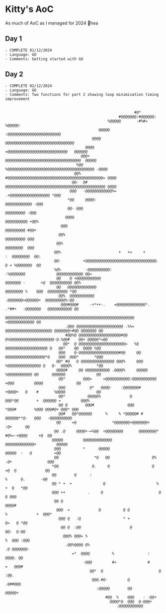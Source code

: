 # Kitty's AoC
As much of AoC as I managed for 2024 👋hea

## Day 1 
    - COMPLETE 01/12/2024
    - Language: GO
    - Comments: Getting started with GO

## Day 2 
    - COMPLETE 02/12/2024
    - Language: GO         
    - Comments: Two functions for part 2 showing loop minimisation timing improvement      

##                                                                                 
                                                                                                                                         
                                                              #@*                                                                        
                                                       #@@@@@@@:#@@@@@@:                                                                 
                                                  %@@@@@       -#%#=  %@@@@@:                                                            
                                              @@@@@    :@@@@@@@@@@@@@@@@@@@@@@@@                                                         
                                           @@@@    @@@@@@@@@@@@@@@@@@@@@@@@@@@@@@@                                                       
                                        @@@@   =@@@@@@@@@@@@@@@@@@@@@@@@@@@   @@@@@@                                                     
                                      @@@+   @@@@@@@@@@@@@@@@@@@@@@@@@@@@@@@@@@  @@@@@                                                   
                                    %@@   %@@@@@@@@@@@@@@@@@@@@@@@@@@@@@@@@@@@@@@@ -@@@@                                                 
                                   @@%  #@@@@@@@@@@@@@@@@@@@@@@@@@@@@@@@@@@@@@@@@@@@= @@@@                                               
                                  @@-  @# @@@@@@@@@@@@@@@@@@@@@@@@@@@@@@@@@@@@@@@@@@@@@ @@@@                                             
                                 @@@   -@@@@@@@@@@@@%=               .+@@@@@@@@@@@@@@@@@@ *@@@                                           
                                *@@     @@@@:                                  @@@@@@@@@@@@ -@@@                                         
                                @@- @@@                                             @@@@@@@@@ -@@@                                       
                               @@@@                                                  @@@@@@@@@@ +@@%                                     
                             @@@                                                        @@@@@@@@@ #@@+                                   
                            @@%                                                           @@@@@@@@@ @@@                                  
                           @@%                                                              @@@@@@@@  @@@                                
                          @@%                          +   +=     +                        :  @@@@@@@@  @@:                              
                          @@:          +@@@@@@@@@@@@@@@@@@@@@@@@@@@@@@@@.                  @ = %@@@@@@@  @@                              
                          %@%           -@@@@@@@@@@:                 :%@@@@@@@              @@@@@@@@@@@@ @@=                             
                           @@    @ +@@@@@@@@@@@                           @@@@@@@ -       +@  @@@@@@@@@@ @@%                             
                           @@   @@@@@@@@@@@@@                               @@@@@@@@ %    @@@  @@@@@@@@@ *@@                             
                            @@%  @@@@@@@@@@@                                 .@@@@@@@=@@@@@@+  @@@@@@@@@%:@@                             
                             @@@#@@@#     -+*++-.    =@@@@@@@@@@@@@*.      .*##+   :@@@@@@@   @@@@@@@@@@@ @@                             
                               @@@@@@@@@@@@@@@@@@@@@@@@@@@@@@@@@@@@@@@@@@@@@@@@@@@@@@@@@@   =@@@@@@@@@@@@ @@                             
                               .@@@ @@@@@@@@@@@@@@@@@@@@@ .%%=  @@@@@@@@@@@@@@@@@@@@@ @@@@@@@+#@@ @@@@@@@ @@                             
                               #@@%@ @@@@@@@@@@@@@@@@@@@#@@   @%@@@@@@@@@@@@@@@@@@@@-@.%@@#    @@+ @@@@@*=@@                             
                              @@*  @ @@@@@@@@@@@@@@@@@@@@@=   %@ @@@@@@@@@@@@@@@@@@@ @   @@*    @@  @@@@ %@@                             
                            @@@    @-@@@@@@@@@@@@@@@@@@#@@     @@ @@@@@@@@@@@@@@@@@@*@    @@@  @@@*       *@@@                           
                           @@* #@   @ @@@@@@@@@@@@@@@ @@@%     @@@ %@@@@@@@@@@@@@@@ @   @-  @@@@%           *@@                          
                           @@@@#     @@ @@@@@@@@@@@ .@@@@%     @@@@@ %@@@@@@@@@@@ @@      @@@@@@              @@                         
                            @@*        @@@=     =@@@@@@@@@@@:@@@@@@@@@@@      =@@@         @@@@               @@                         
                            @@@           @*   @@@@-    :@@@@@@@#    +@@@@+   @    #       %@@@@              @@                         
                            @@*          @@@@@%             @             @@@*@@        +  @@@@@@ =         @@@%                         
                            @@ @        @@@#               @@@               *@@@#        %@@@ @@@#@+ @@@* @@@                           
                            @@#   @@*@@@@@@      %     % *@@@@@# #            @@@@@@**@-   @@@   -@@@@@@@@@@                             
                           @@     =@                *@@@@@@@+@@@@@@@+               :@+      @@                                          
                          @@ .@     @@@@+-=%@@  +@@@@@@@@       @@@@@@@@*  #@%=-+@@@@     +@  @@                                         
                         @@@@@         @@@@@@@@@@@@@                 @@@@@@@@@@@@@+         @@@@@                                        
                          @@@          *      @@@@@                   @@@@@  :   @          =@@                                          
                          @@                *@   @@                   @%  .@+                @@@                                         
                         *@@               @.     @                   @     =@  @             @@                                         
                         @@        @      :                                   %      @.       -@@                                        
                         @@ * +  +              @                       %              +  @   *@@                                        
                         @@@ ++          .     @                         @                 @ @@@                                         
                          @@ @                                                             @@@@#                                         
                           @@@  =             @          @ @              %             +  @@@*                                          
                            @@@ @   :@                   * +                       @=   @ *@@                                            
                             @@ @  :@@                      @                      @@:  @-@@                                             
                              @@@% @@@= %                                       %  @@@ :@@@                                              
                               .@@%@@@@ @%                                     .@ @@@@@@@-                                               
                                  =*  @@@@          %               :          @@@@. @@                                                  
                                       -@@@         #=              #     =   @@@#                                                       
                                          @@*  @                         @  :@@.                                                         
                                           @@@.#@-         @           .@##@@@                                                           
                                             :@@@@@        @@         @@@@@+                                                             
                                                 #@@  %    @@@    - -@@+                                                                 
                                                   @@@@*@  @@@  @-@@@+                                                                   
                                                      .@@@@@@@@@@@                                                            
